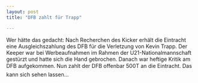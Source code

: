 ```yaml
---
layout: post
title: "DFB zahlt für Trapp"

---
```


Wer hätte das gedacht: Nach Recherchen des Kicker erhält die Eintracht eine Ausgleichszahlung des DFB für die Verletzung von Kevin Trapp. Der Keeper war bei Werbeaufnahmen im Rahmen der U21-Nationalmannschaft gestürzt und hatte sich die Hand gebrochen. Danach war heftige Kritik am DFB aufgekommen. Nun zahlt der DFB offenbar 500T an die Eintracht. Das kann sich sehen lassen...



